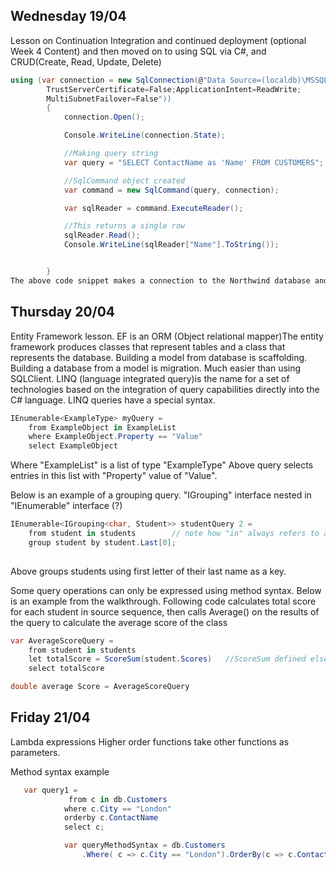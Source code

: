
## Wednesday 19/04 

Lesson on Continuation Integration and continued deployment (optional Week 4 Content) and then moved on to using SQL via C#, and CRUD(Create, Read, Update, Delete)
```c#
using (var connection = new SqlConnection(@"Data Source=(localdb)\MSSQLLocalDB;Initial Catalog=Northwind;Integrated Security=True;Connect Timeout=30;Encrypt=False;
        TrustServerCertificate=False;ApplicationIntent=ReadWrite;
        MultiSubnetFailover=False"))
        {
            connection.Open();

            Console.WriteLine(connection.State);

            //Making query string
            var query = "SELECT ContactName as 'Name' FROM CUSTOMERS";

            //SqlCommand object created
            var command = new SqlCommand(query, connection);

            var sqlReader = command.ExecuteReader();

            //This returns a single row
            sqlReader.Read();
            Console.WriteLine(sqlReader["Name"].ToString());


        }
The above code snippet makes a connection to the Northwind database and reads an entry, displaying it on the console.

```

## Thursday 20/04
Entity Framework lesson. EF is an ORM (Object relational mapper)The entity framework produces classes that represent tables and a class that represents the database. 
Building a model from database is scaffolding. Building a database from a model is migration.
Much easier than using SQLClient.
LINQ (language integrated query)is the name for a set of technologies based on the integration of query capabilities directly into the C# language. LINQ queries have a special syntax.

```c#
IEnumerable<ExampleType> myQuery = 
    from ExampleObject in ExampleList 
    where ExampleObject.Property == "Value"
    select ExampleObject
```
Where "ExampleList" is a list of type "ExampleType"
Above query selects entries in this list with "Property" value of "Value".

Below is an example of a grouping query. "IGrouping" interface nested in "IEnumerable" interface (?)

```c#
IEnumerable<IGrouping<char, Student>> studentQuery 2 =
    from student in students        // note how "in" always refers to a define list 
    group student by student.Last[0];
    
```
Above groups students using first letter of their last name as a key.

Some query operations can only be expressed using method syntax. Below is an example from the walkthrough. Following code calculates total score for each student in source sequence, then calls Average() on the results of the query to calculate the average score of the class

```c#
var AverageScoreQuery =
    from student in students
    let totalScore = ScoreSum(student.Scores)   //ScoreSum defined elsewhere
    select totalScore

double average Score = AverageScoreQuery


```
## Friday 21/04
Lambda expressions
Higher order functions take other functions as parameters.


Method syntax example

```c#
   var query1 =
             from c in db.Customers
            where c.City == "London"
            orderby c.ContactName
            select c;

            var queryMethodSyntax = db.Customers
                .Where( c => c.City == "London").OrderBy(c => c.ContactName);   //.Select(c => c) is implied

```
